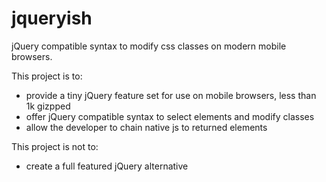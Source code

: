 jqueryish
=========

jQuery compatible syntax to modify css classes on modern mobile browsers. 

This project is to:

- provide a tiny jQuery feature set for use on mobile browsers, less than 1k gizpped
- offer jQuery compatible syntax to select elements and modify classes
- allow the developer to chain native js to returned elements


This project is not to:

- create a full featured jQuery alternative